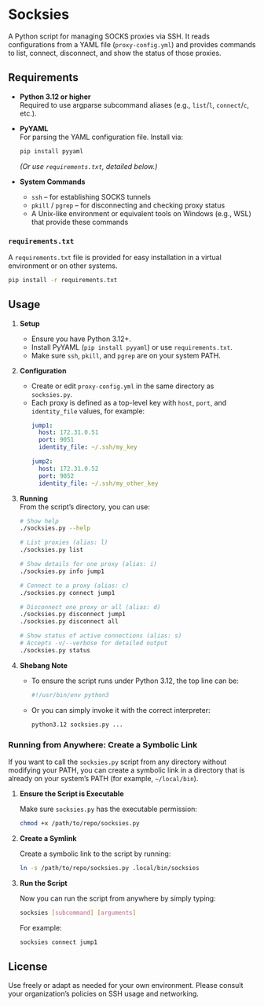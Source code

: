 # Socksies

A Python script for managing SOCKS proxies via SSH. It reads configurations from a YAML file (`proxy-config.yml`) and provides commands to list, connect, disconnect, and show the status of those proxies.

## Requirements

- **Python 3.12 or higher**  
  Required to use argparse subcommand aliases (e.g., `list`/`l`, `connect`/`c`, etc.).

- **PyYAML**  
  For parsing the YAML configuration file. Install via:
  ```bash
  pip install pyyaml
  ```
  *(Or use `requirements.txt`, detailed below.)*

- **System Commands**  
  - `ssh` – for establishing SOCKS tunnels
  - `pkill` / `pgrep` – for disconnecting and checking proxy status
  - A Unix-like environment or equivalent tools on Windows (e.g., WSL) that provide these commands

### `requirements.txt`

A `requirements.txt` file is provided for easy installation in a virtual environment or on other systems.

```bash
pip install -r requirements.txt
```

## Usage

1. **Setup**  
   - Ensure you have Python 3.12+.
   - Install PyYAML (`pip install pyyaml`) or use `requirements.txt`.
   - Make sure `ssh`, `pkill`, and `pgrep` are on your system PATH.

2. **Configuration**  
   - Create or edit `proxy-config.yml` in the same directory as `socksies.py`.  
   - Each proxy is defined as a top-level key with `host`, `port`, and `identity_file` values, for example:
     ```yaml
     jump1:
       host: 172.31.0.51
       port: 9051
       identity_file: ~/.ssh/my_key

     jump2:
       host: 172.31.0.52
       port: 9052
       identity_file: ~/.ssh/my_other_key
     ```

3. **Running**  
   From the script’s directory, you can use:

   ```bash
   # Show help
   ./socksies.py --help

   # List proxies (alias: l)
   ./socksies.py list

   # Show details for one proxy (alias: i)
   ./socksies.py info jump1

   # Connect to a proxy (alias: c)
   ./socksies.py connect jump1

   # Disconnect one proxy or all (alias: d)
   ./socksies.py disconnect jump1
   ./socksies.py disconnect all

   # Show status of active connections (alias: s)
   # Accepts -v/--verbose for detailed output
   ./socksies.py status
   ```

4. **Shebang Note**  
   - To ensure the script runs under Python 3.12, the top line can be:
     ```bash
     #!/usr/bin/env python3
     ```
   - Or you can simply invoke it with the correct interpreter:
     ```bash
     python3.12 socksies.py ...
     ```

### Running from Anywhere: Create a Symbolic Link

If you want to call the `socksies.py` script from any directory without modifying your PATH, you can create a symbolic link in a directory that is already on your system’s PATH (for example, `~/local/bin`).

1. **Ensure the Script is Executable**

   Make sure `socksies.py` has the executable permission:
   ```bash
   chmod +x /path/to/repo/socksies.py
   ```

2. **Create a Symlink**

   Create a symbolic link to the script by running:
   ```bash
   ln -s /path/to/repo/socksies.py .local/bin/socksies
   ```

3. **Run the Script**

   Now you can run the script from anywhere by simply typing:
   ```bash
   socksies [subcommand] [arguments]
   ```

   For example:
   ```bash
   socksies connect jump1
   ```

## License

Use freely or adapt as needed for your own environment. Please consult your organization’s policies on SSH usage and networking.
